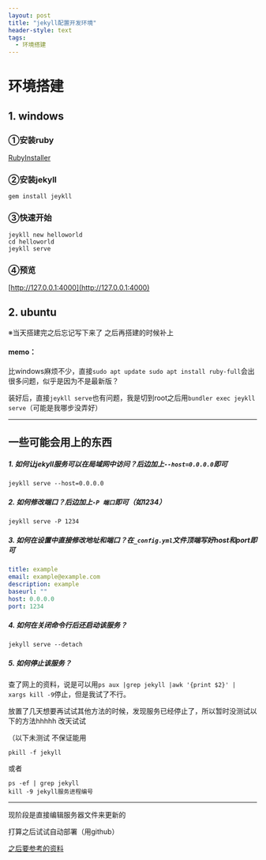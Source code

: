 ```yaml
---
layout: post
title: "jekyll配置开发环境"
header-style: text
tags:
  - 环境搭建
---
```

# 环境搭建
## 1. windows
### ①安装ruby
[RubyInstaller](https://rubyinstaller.org/downloads/)

### ②安装jekyll

```shell
gem install jeykll
```

### ③快速开始

```shell
jeykll new helloworld
cd helloworld
jeykll serve
```

### ④预览
[http://127.0.0.1:4000](http://127.0.0.1:4000)


## 2. ubuntu

※当天搭建完之后忘记写下来了 之后再搭建的时候补上

#### memo：
比windows麻烦不少，直接```sudo apt update sudo apt install ruby-full```会出很多问题，似乎是因为不是最新版？

装好后，直接```jeykll serve```也有问题，我是切到root之后用```bundler exec jeykll serve```（可能是我哪步没弄好）

---
## 一些可能会用上的东西

##### 1. 如何让jekyll服务可以在局域网中访问？后边加上```--host=0.0.0.0```即可
```shell
jeykll serve --host=0.0.0.0
```
##### 2. 如何修改端口？后边加上```-P 端口```即可（如1234）
```shell
jeykll serve -P 1234
```
##### 3. 如何在设置中直接修改地址和端口？在`_config.yml`文件顶端写好host和port即可
```yml
title: example
email: example@example.com
description: example
baseurl: "" 
host: 0.0.0.0
port: 1234
```
##### 4. 如何在关闭命令行后还启动该服务？
```shell
jekyll serve --detach
```
##### 5. 如何停止该服务？

查了网上的资料，说是可以用```ps aux |grep jekyll |awk '{print $2}' | xargs kill -9```停止，但是我试了不行。

放置了几天想要再试试其他方法的时候，发现服务已经停止了，所以暂时没测试以下的方法hhhhh 改天试试

（以下未测试 不保证能用
```shell
pkill -f jekyll
```
或者
```shell
ps -ef | grep jekyll
kill -9 jekyll服务进程编号
```

---

现阶段是直接编辑服务器文件来更新的

打算之后试试自动部署（用github）

[之后要参考的资料](http://huyan.couplecoders.tech/%E5%BC%80%E5%8F%91%E7%8E%AF%E5%A2%83%E6%90%AD%E5%BB%BA/blog/jekyll/2018/09/05/%E4%BD%BF%E7%94%A8jekyll%E6%90%AD%E5%BB%BA%E4%B8%AA%E4%BA%BA%E5%8D%9A%E5%AE%A2/)